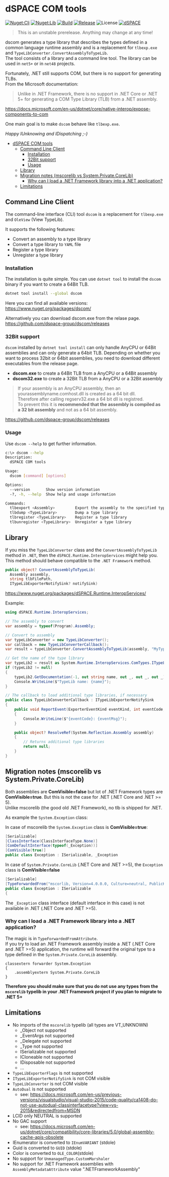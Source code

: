 # dSPACE COM tools

[![Nuget:Cli](https://img.shields.io/nuget/v/dscom?label=dotnet%20tool&style=flat)](https://www.nuget.org/packages/dscom/)
[![Nuget:Lib](https://img.shields.io/nuget/v/dSPACE.Runtime.InteropServices?label=nuget&style=flat)](https://www.nuget.org/packages/dSPACE.Runtime.InteropServices/)
[![Build](https://img.shields.io/github/workflow/status/dspace-group/dscom/Build?style=flat)](https://github.com/dspace-group/dscom/actions/workflows/build.yaml)
[![Release](https://img.shields.io/github/v/release/dspace-group/dscom?label=release)](https://github.com/dspace-group/dscom/releases)
![License](https://img.shields.io/github/license/dspace-group/dscom)
[![dSPACE](https://img.shields.io/badge/-OpenSource%20powered%20by%20dSPACE-blue)](https://www.dspace.com/)

> This is an unstable prerelease. Anything may change at any time!

dscom generates a type library that describes the types defined in a common language runtime assembly and is a replacement for `tlbexp.exe` and `TypeLibConverter.ConvertAssemblyToTypeLib`.  
The tool consists of a library and a command line tool. The library can be used in `net5+` or in `net48` projects.

Fortunately, .NET still supports COM, but there is no support for generating TLBs.  
From the Microsoft documentation:

> Unlike in .NET Framework, there is no support in .NET Core or .NET 5+ for generating a COM Type Library (TLB) from a .NET assembly.

<https://docs.microsoft.com/en-us/dotnet/core/native-interop/expose-components-to-com>

One main goal is to make `dscom` behave like `tlbexp.exe`.

_Happy IUnknowing and IDispatching ;-)_
- [dSPACE COM tools](#dspace-com-tools)
  - [Command Line Client](#command-line-client)
    - [Installation](#installation)
    - [32Bit support](#32bit-support)
    - [Usage](#usage)
  - [Library](#library)
  - [Migration notes (mscorelib vs System.Private.CoreLib)](#migration-notes-mscorelib-vs-systemprivatecorelib)
    - [Why can I load a .NET Framework library into a .NET application?](#why-can-i-load-a-net-framework-library-into-a-net-application)
  - [Limitations](#limitations)
## Command Line Client

The command-line interface (CLI) tool `dscom` is a replacement for `tlbexp.exe` and `OleView` (View TypeLib).

It supports the following features:

- Convert an assembly to a type library
- Convert a type library to `YAML` file
- Register a type library
- Unregister a type library

### Installation

The installation is quite simple. You can use `dotnet tool` to install the `dscom` binary if you want to create a 64Bit TLB.

```bash
dotnet tool install --global dscom
```

Here you can find all available versions:  
<https://www.nuget.org/packages/dscom/>

Alternatively you can download dscom.exe from the relase page.  
<https://github.com/dspace-group/dscom/releases>

### 32Bit support

`dscom` installed by `dotnet tool install` can only handle AnyCPU or 64Bit assemblies and can only generate a 64bit TLB.
Depending on whether you want to process 32bit or 64bit assemblies, you need to download different executables from the release page.

* **dscom.exe** to create a 64Bit TLB from a AnyCPU or a 64Bit assembly
* **dscom32.exe** to create a 32Bit TLB from a AnyCPU or a 32Bit assembly

> If your assembly is an AnyCPU assembly, then an yourassemblyname.comhost.dll is created as a 64 bit dll.  
> Therefore after calling regserv32.exe a 64 bit dll is registred.  
> To prevent this it is **recommended that the assembly is compiled as a 32 bit assembly** and not as a 64 bit assembly.

<https://github.com/dspace-group/dscom/releases>

### Usage

Use `dscom --help` to get further information.  

```bash
c:\> dscom --help
Description:
  dSPACE COM tools

Usage:
  dscom [command] [options]

Options:
  --version       Show version information
  -?, -h, --help  Show help and usage information

Commands:
  tlbexport <Assembly>         Export the assembly to the specified type library
  tlbdump <TypeLibrary>        Dump a type library
  tlbregister <TypeLibrary>    Register a type library
  tlbunregister <TypeLibrary>  Unregister a type library
```


## Library

If you miss the `TypeLibConverter` class and the `ConvertAssemblyToTypeLib` method in `.NET`, then the `dSPACE.Runtime.InteropServices` might help you.
This method should behave compatible to the `.NET Framework` method.

```csharp
public object? ConvertAssemblyToTypeLib(
  Assembly assembly,
  string tlbFilePath,
  ITypeLibExporterNotifySink? notifySink)
```

<https://www.nuget.org/packages/dSPACE.Runtime.InteropServices/>

Example:

```csharp
using dSPACE.Runtime.InteropServices;

// The assembly to convert
var assembly = typeof(Program).Assembly;

// Convert to assembly
var typeLibConverter = new TypeLibConverter();
var callback = new TypeLibConverterCallback();
var result = typeLibConverter.ConvertAssemblyToTypeLib(assembly, "MyTypeLib.tlb", callback);

// Get the name of the type library
var typeLib2 = result as System.Runtime.InteropServices.ComTypes.ITypeLib2;
if (typeLib2 != null)
{
    typeLib2.GetDocumentation(-1, out string name, out _, out _, out _);
    Console.WriteLine($"TypeLib name: {name}");
}

// The callback to load additional type libraries, if necessary
public class TypeLibConverterCallback : ITypeLibExporterNotifySink
{
    public void ReportEvent(ExporterEventKind eventKind, int eventCode, string eventMsg)
    {
        Console.WriteLine($"{eventCode}: {eventMsg}");
    }

    public object? ResolveRef(System.Reflection.Assembly assembly)
    {
        // Returns additional type libraries
        return null;
    }
}
```

## Migration notes (mscorelib vs System.Private.CoreLib)

Both assemblies are **ComVisible=false** but lot of .NET Framework types are **ComVisible=true**.
But this is not the case for .NET (.NET Core and .NET >= 5).  
Unlike mscorelib (the good old .NET Framework), no tlb is shipped for .NET.

As example the `System.Exception` class:

In case of mscorelib the `System.Exception` class is **ComVisible=true**:

```csharp
[Serializable]
[ClassInterface(ClassInterfaceType.None)]
[ComDefaultInterface(typeof(_Exception))]
[ComVisible(true)]
public class Exception : ISerializable, _Exception
```

In case of `System.Private.CoreLib` (.NET Core and .NET >=5), the `Exception` class is **ComVisible=false**

```csharp
[Serializable]
[TypeForwardedFrom("mscorlib, Version=4.0.0.0, Culture=neutral, PublicKeyToken=b77a5c561934e089")]
public class Exception : ISerializable
{
```

The `_Exception` class interface (default interface in this case) is not available in .NET (.NET Core and .NET >=5).

### Why can I load a .NET Framework library into a .NET application?

The magic is in `TypeForwardedFromAttribute`.  
If you try to load an .NET Framework assembly inside a .NET (.NET Core and .NET >=5) application, the runtime will forward the original type to
a type defined in the `System.Private.CoreLib` assembly.

```il
classextern forwarder System.Exception
{
    .assemblyextern System.Private.CoreLib
}
```

**Therefore you should make sure that you do not use any types from the `mscorelib` typelib in your .NET Framework project if you plan to migrate to .NET 5+**

## Limitations

- No imports of the `mscorelib` typelib (all types are VT_UNKNOWN)
  - \_Object not supported
  - \_EventArgs not supported
  - \_Delegate not supported
  - \_Type not supported
  - ISerializable not supported
  - ICloneable not supported
  - IDisposable not supported
  - ...
- `TypeLibExporterFlags` is not supported
- `ITypeLibExporterNotifySink` is not COM visible
- `TypeLibConverter` is not COM visible
- `AutoDual` is not supported
  - see: <https://docs.microsoft.com/en-us/previous-versions/visualstudio/visual-studio-2015/code-quality/ca1408-do-not-use-autodual-classinterfacetype?view=vs-2015&redirectedfrom=MSDN>
- LCID only NEUTRAL is supported
- No GAC support
  - see: <https://docs.microsoft.com/en-us/dotnet/core/compatibility/core-libraries/5.0/global-assembly-cache-apis-obsolete>
- IEnumerator is converted to `IEnumVARIANT` (stdole)
- Guid is converted to `GUID` (stdole)
- Color is converted to `OLE_COLOR`(stdole)
- No support for `UnmanagedType.CustomMarshaler`
- No support for .NET Framework assemblies with `AssemblyMetadataAttribute` value ".NETFrameworkAssembly"

